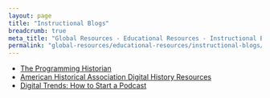 ```yaml
---
layout: page
title: "Instructional Blogs"
breadcrumb: true
meta_title: "Global Resources - Educational Resources - Instructional Blogs"
permalink: "global-resources/educational-resources/instructional-blogs/"
---
```

  - [The Programming Historian](https://programminghistorian.org/en/)
  - [American Historical Association Digital History Resources](https://www.historians.org/teaching-and-learning/digital-history-resources)
  - [Digital Trends: How to Start a Podcast](https://www.digitaltrends.com/home-theater/how-to-start-a-podcast/)
